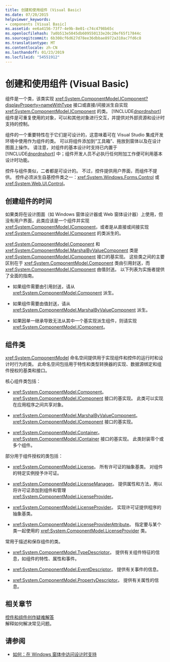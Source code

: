 ```yaml
---
title: 创建和使用组件 (Visual Basic)
ms.date: 07/20/2015
helpviewer_keywords:
- components [Visual Basic]
ms.assetid: ee6a4156-73f7-4e9b-8e01-c74c4798b65c
ms.openlocfilehash: 7a0b513e5045db609550133e20c20ef65f17844c
ms.sourcegitcommit: 6b308cf6d627d78ee36dbbae8972a310ac7fd6c8
ms.translationtype: MT
ms.contentlocale: zh-CN
ms.lasthandoff: 01/23/2019
ms.locfileid: "54551912"
---
```

# <a name="creating-and-using-components-in-visual-basic"></a>创建和使用组件 (Visual Basic)
组件是一个类，该类实现 <xref:System.ComponentModel.IComponent?displayProperty=nameWithType> 接口或直接/间接派生自实现 <xref:System.ComponentModel.IComponent> 的类。 [!INCLUDE[dnprdnshort](~/includes/dnprdnshort-md.md)] 组件是可重复使用的对象，可以和其他对象进行交互，并提供对外部资源和设计时支持的控制。  
  
 组件的一个重要特性在于它们是可设计的，这意味着可在 Visual Studio 集成开发环境中使用作为组件的类。 可以将组件添加到“工具箱”、拖放到窗体以及在设计图面上操作。 请注意，对组件的基本设计时支持已内置于 [!INCLUDE[dnprdnshort](~/includes/dnprdnshort-md.md)] 中；组件开发人员不必执行任何附加工作便可利用基本设计时功能。  
  
 控件与组件类似，二者都是可设计的。 不过，控件提供用户界面，而组件不提供。 控件必须派生自基控件类之一：<xref:System.Windows.Forms.Control> 或 <xref:System.Web.UI.Control>。  
  
## <a name="when-to-create-a-component"></a>创建组件的时间  
 如果类将在设计图面（如 Windows 窗体设计器或 Web 窗体设计器）上使用，但没有用户界面，此类应该是一个组件并实现 <xref:System.ComponentModel.IComponent>，或者是从直接或间接实现 <xref:System.ComponentModel.IComponent> 的类派生的。  
  
 <xref:System.ComponentModel.Component> 和 <xref:System.ComponentModel.MarshalByValueComponent> 类是 <xref:System.ComponentModel.IComponent> 接口的基实现。 这些类之间的主要区别在于 <xref:System.ComponentModel.Component> 类由引用封送，而 <xref:System.ComponentModel.IComponent> 由值封送。 以下列表为实施者提供了全面的指南。  
  
-   如果组件需要由引用封送，请从 <xref:System.ComponentModel.Component> 派生。  
  
-   如果组件需要由值封送，请从 <xref:System.ComponentModel.MarshalByValueComponent> 派生。  
  
-   如果因单一继承导致无法从其中一个基实现派生组件，则请实现 <xref:System.ComponentModel.IComponent>。  
  
## <a name="component-classes"></a>组件类  
 <xref:System.ComponentModel> 命名空间提供用于实现组件和控件的运行时和设计时行为的类。 此命名空间包括用于特性和类型转换器的实现、数据源绑定和组件授权的基类和接口。  
  
 核心组件类包括：  
  
-   <xref:System.ComponentModel.Component>。 <xref:System.ComponentModel.IComponent> 接口的基实现。 此类可以实现在应用程序之间共享对象。  
  
-   <xref:System.ComponentModel.MarshalByValueComponent>。 <xref:System.ComponentModel.IComponent> 接口的基实现。  
  
-   <xref:System.ComponentModel.Container>。 <xref:System.ComponentModel.IContainer> 接口的基实现。 此类封装零个或多个组件。  
  
 部分用于组件授权的类包括：  
  
-   <xref:System.ComponentModel.License>。 所有许可证的抽象基类。 对组件的特定实例授予许可证。  
  
-   <xref:System.ComponentModel.LicenseManager>。 提供属性和方法，用以将许可证添加到组件和管理 <xref:System.ComponentModel.LicenseProvider>。  
  
-   <xref:System.ComponentModel.LicenseProvider>。 实现许可证提供程序的抽象基类。  
  
-   <xref:System.ComponentModel.LicenseProviderAttribute>。 指定要与某个类一起使用的 <xref:System.ComponentModel.LicenseProvider> 类。  
  
 常用于描述和保存组件的类。  
  
-   <xref:System.ComponentModel.TypeDescriptor>。 提供有关组件特征的信息，如组件的特性、属性和事件。  
  
-   <xref:System.ComponentModel.EventDescriptor>。 提供有关事件的信息。  
  
-   <xref:System.ComponentModel.PropertyDescriptor>。 提供有关属性的信息。  
  
## <a name="related-sections"></a>相关章节  
 [控件和组件创作疑难解答](../../framework/winforms/controls/troubleshooting-control-and-component-authoring.md)  
 解释如何解决常见问题。  
  
## <a name="see-also"></a>请参阅
- [如何：在 Windows 窗体中访问设计时支持](../../framework/winforms/controls/developing-windows-forms-controls-at-design-time.md)


